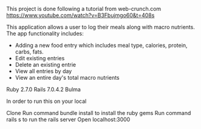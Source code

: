 This project is done following a tutorial from web-crunch.com https://www.youtube.com/watch?v=B3Fbujmgo60&t=408s

This application allows a user to log their meals along with macro nutrients. The app functionality includes:
- Adding a new food entry which includes meal type, calories, protein, carbs, fats.
- Edit existing entries
- Delete an existing entrie
- View all entries by day
- View an entire day's total macro nutrients

Ruby 2.7.0
Rails 7.0.4.2
Bulma

In order to run this on your local

Clone
Run command bundle install to install the ruby gems
Run command rails s to run the rails server
Open localhost:3000
